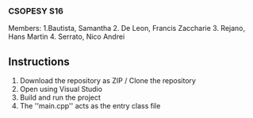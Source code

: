 ### CSOPESY S16 
Members:
1.Bautista, Samantha
2. De Leon, Francis Zaccharie
3. Rejano, Hans Martin
4. Serrato, Nico Andrei

## Instructions
1. Download the repository as ZIP / Clone the repository
2. Open using Visual Studio
3. Build and run the project
4. The ''main.cpp'' acts as the entry class file

